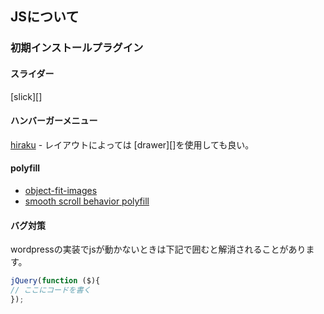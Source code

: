 ## JSについて
### 初期インストールプラグイン
#### スライダー
[slick][]

#### ハンバーガーメニュー
[hiraku](https://www.appleple.com/blog/javascript/hiraku-js.html)
    - レイアウトによっては [drawer][]を使用しても良い。
    
#### polyfill
- [object-fit-images](https://github.com/bfred-it/object-fit-images)
- [smooth scroll behavior polyfill](http://iamdustan.com/smoothscroll/)

#### バグ対策

wordpressの実装でjsが動かないときは下記で囲むと解消されることがあります。

```js
jQuery(function ($){
// ここにコードを書く
});
```
